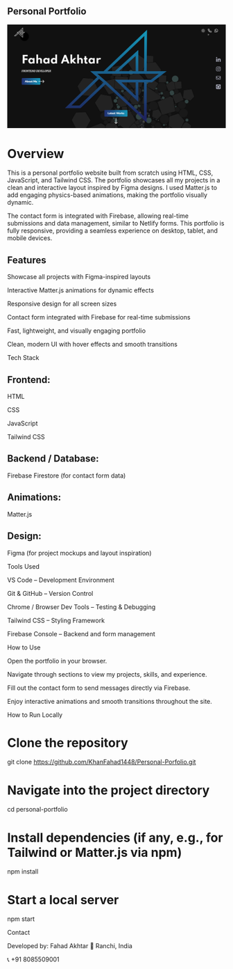 
## Personal Portfolio

![Home Screenshot](./assets/images/CurrentScreenshot.png)

# Overview

This is a personal portfolio website built from scratch using HTML, CSS, JavaScript, and Tailwind CSS.
The portfolio showcases all my projects in a clean and interactive layout inspired by Figma designs.
I used Matter.js to add engaging physics-based animations, making the portfolio visually dynamic.

The contact form is integrated with Firebase, allowing real-time submissions and data management, similar to Netlify forms.
This portfolio is fully responsive, providing a seamless experience on desktop, tablet, and mobile devices.

## Features

Showcase all projects with Figma-inspired layouts

Interactive Matter.js animations for dynamic effects

Responsive design for all screen sizes

Contact form integrated with Firebase for real-time submissions

Fast, lightweight, and visually engaging portfolio

Clean, modern UI with hover effects and smooth transitions

Tech Stack

## Frontend:

HTML

CSS

JavaScript

Tailwind CSS

## Backend / Database:

Firebase Firestore (for contact form data)

## Animations:

Matter.js

## Design:

Figma (for project mockups and layout inspiration)

Tools Used

VS Code – Development Environment

Git & GitHub – Version Control

Chrome / Browser Dev Tools – Testing & Debugging

Tailwind CSS – Styling Framework

Firebase Console – Backend and form management

How to Use

Open the portfolio in your browser.

Navigate through sections to view my projects, skills, and experience.

Fill out the contact form to send messages directly via Firebase.

Enjoy interactive animations and smooth transitions throughout the site.

How to Run Locally
# Clone the repository
git clone https://github.com/KhanFahad1448/Personal-Porfolio.git

# Navigate into the project directory
cd personal-portfolio

# Install dependencies (if any, e.g., for Tailwind or Matter.js via npm)
npm install

# Start a local server
npm start

Contact

Developed by: Fahad Akhtar
📍 Ranchi, India

📞 +91 8085509001
